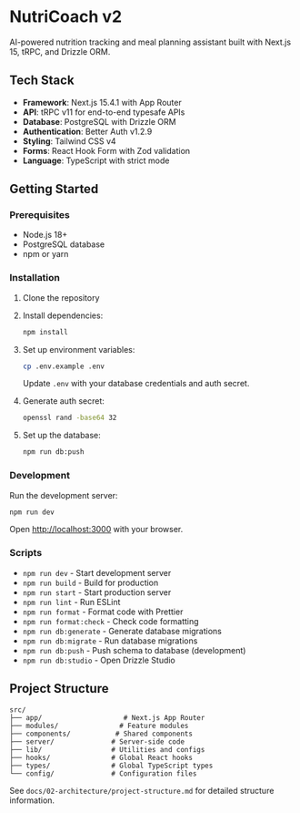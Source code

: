 # NutriCoach v2

AI-powered nutrition tracking and meal planning assistant built with Next.js 15, tRPC, and Drizzle ORM.

## Tech Stack

- **Framework**: Next.js 15.4.1 with App Router
- **API**: tRPC v11 for end-to-end typesafe APIs
- **Database**: PostgreSQL with Drizzle ORM
- **Authentication**: Better Auth v1.2.9
- **Styling**: Tailwind CSS v4
- **Forms**: React Hook Form with Zod validation
- **Language**: TypeScript with strict mode

## Getting Started

### Prerequisites

- Node.js 18+
- PostgreSQL database
- npm or yarn

### Installation

1. Clone the repository
2. Install dependencies:

   ```bash
   npm install
   ```

3. Set up environment variables:

   ```bash
   cp .env.example .env
   ```

   Update `.env` with your database credentials and auth secret.

4. Generate auth secret:

   ```bash
   openssl rand -base64 32
   ```

5. Set up the database:
   ```bash
   npm run db:push
   ```

### Development

Run the development server:

```bash
npm run dev
```

Open [http://localhost:3000](http://localhost:3000) with your browser.

### Scripts

- `npm run dev` - Start development server
- `npm run build` - Build for production
- `npm run start` - Start production server
- `npm run lint` - Run ESLint
- `npm run format` - Format code with Prettier
- `npm run format:check` - Check code formatting
- `npm run db:generate` - Generate database migrations
- `npm run db:migrate` - Run database migrations
- `npm run db:push` - Push schema to database (development)
- `npm run db:studio` - Open Drizzle Studio

## Project Structure

```
src/
├── app/                    # Next.js App Router
├── modules/               # Feature modules
├── components/           # Shared components
├── server/              # Server-side code
├── lib/                 # Utilities and configs
├── hooks/               # Global React hooks
├── types/               # Global TypeScript types
└── config/              # Configuration files
```

See `docs/02-architecture/project-structure.md` for detailed structure information.
